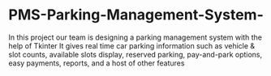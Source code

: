 # PMS-Parking-Management-System-
In this project our team is designing a parking management system with the help of Tkinter It gives real time car parking information such as vehicle &amp; slot counts, available slots display, reserved parking, pay-and-park options, easy payments, reports, and a host of other features
